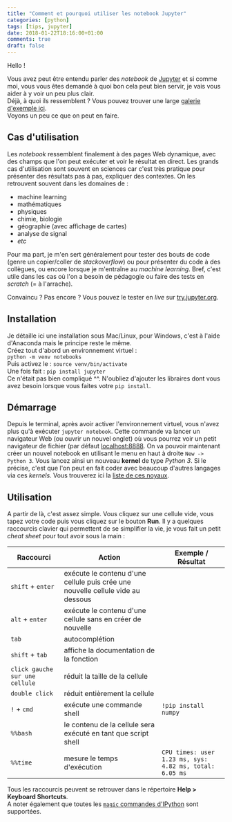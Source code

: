 ```yaml
---
title: "Comment et pourquoi utiliser les notebook Jupyter"
categories: [python]
tags: [tips, jupyter]
date: 2018-01-22T18:16:00+01:00
comments: true
draft: false
---
```


Hello !

Vous avez peut être entendu parler des *notebook* de [Jupyter](http://jupyter.org/) et si comme moi, vous vous êtes demandé à quoi bon cela peut bien servir,
je vais vous aider à y voir un peu plus clair.  
Déjà, à quoi ils ressemblent ? Vous pouvez trouver une large [galerie d'exemple ici](http://nb.bianp.net/sort/views/).  
Voyons un peu ce que on peut en faire.

## Cas d'utilisation

Les *notebook* ressemblent finalement à des pages Web dynamique, avec des champs que l'on peut exécuter et voir le résultat en direct. Les grands cas d'utilisation sont souvent en sciences
car c'est très pratique pour présenter des résultats pas à pas, expliquer des contextes. On les retrouvent souvent dans les domaines de :

* machine learning
* mathématiques
* physiques
* chimie, biologie
* géographie (avec affichage de cartes)
* analyse de signal
* *etc*

Pour ma part, je m'en sert généralement pour tester des bouts de code (genre un copier/coller de *stackoverflow*) ou pour présenter du code à des collègues, ou encore lorsque
je m'entraîne au *machine learning*. Bref, c'est utile dans les cas où l'on a besoin de pédagogie ou faire des tests en *scratch* (= à l'arrache).

Convaincu ? Pas encore ? Vous pouvez le tester en *live* sur [try.jupyter.org](https://try.jupyter.org/).

## Installation

Je détaille ici une installation sous Mac/Linux, pour Windows, c'est à l'aide d'Anaconda mais le principe reste le même.  
Créez tout d'abord un environnement virtuel :  
`python -m venv notebooks`  
Puis activez le : `source venv/bin/activate`  
Une fois fait : `pip install jupyter`  
Ce n'était pas bien compliqué ^^. N'oubliez d'ajouter les libraires dont vous avez besoin lorsque vous faites votre `pip install`.

## Démarrage

Depuis le terminal, après avoir activer l'environnement virtuel, vous n'avez plus qu'à exécuter `jupyter notebook`. Cette commande va lancer un navigateur Web
(ou ouvrir un nouvel onglet) où vous pourrez voir un petit navigateur de fichier (par défaut [localhost:8888](http://localhost:8888]). On va pouvoir maintenant créer un nouvel notebook en utilisant le menu en haut à droite `New -> Python 3`. Vous lancez ainsi un nouveau **kernel** de type *Python 3*. Si le précise, c'est que l'on peut en fait coder avec beaucoup d'autres langages
via ces *kernels*. Vous trouverez ici la [liste de ces noyaux](https://github.com/jupyter/jupyter/wiki/Jupyter-kernels).

## Utilisation

A partir de là, c'est assez simple. Vous cliquez sur une cellule vide, vous tapez votre code puis vous cliquez sur le bouton **Run**. Il y a
quelques raccourcis clavier qui permettent de se simplifier la vie, je vous fait un petit *cheat sheet* pour tout avoir sous la main :  

| Raccourci | Action | Exemple / Résultat |
| - | - | - |
| `shift` + `enter` | exécute le contenu d'une cellule puis crée une nouvelle cellule vide au dessous | |
| `alt` + `enter` | exécute le contenu d'une cellule sans en créer de nouvelle | |
| `tab` | autocomplétion | |
| `shift` + `tab` | affiche la documentation de la fonction | |
| `click gauche sur une cellule` | réduit la taille de la cellule | |
| `double click`| réduit entièrement la cellule | |
| `!` + `cmd`| exécute une commande shell | `!pip install numpy` |
| `%%bash`| le contenu de la cellule sera exécuté en tant que script shell | |
| `%%time` | mesure le temps d'exécution | `CPU times: user 1.23 ms, sys: 4.82 ms, total: 6.05 ms` |

Tous les raccourcis peuvent se retrouver dans le répertoire **Help > Keyboard Shortcuts**.  
A noter également que toutes les [`magic` commandes d'IPython](http://ipython.readthedocs.io/en/stable/interactive/magics.html) sont supportées.
